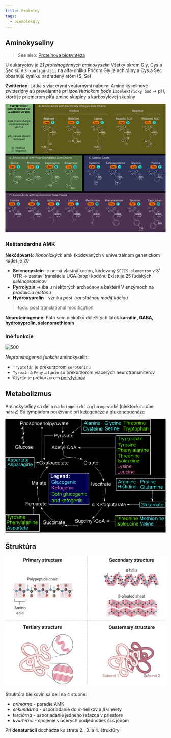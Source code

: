 ```yaml
---
title: Proteíny
tags:
  - biomolekuly
---
```


## Aminokyseliny
> See also: [Proteínová biosyntéza](bio/genetika.md#Proteínová%20biosyntéza)

U eukaryotov je *21 proteínogénnych aminokyselín*
Všetky okrem Gly, Cys a Sec sú v `S konfigurácií` na alfa-uhlíku
Pričom Gly je achirálny a Cys a Sec obsahujú kyslíku nadradený atóm (S, Se)

**Zwitterion**:
Látka s viacerými vnútornými nábojmi
Amino kyselinové zwitterióny sú prevelantné pri *izoelektrickom bode*
`izoelektrický bod` -> pH, ktoré je priemerom pKa amino skupiny a karboxylovej skupiny

![|800](attachments/proteinogenne_aminokyseliny.png)

### Neštandardné AMK

**Nekódované**:
*Kanonických* amk (kódovaných v univerzálnom genetickom kóde) je 20
- $\textbf{Selenocysteín}$ -> nemá vlastný kodón, kódovaný `SECIS elementom` v 3' UTR -> zastaví transláciu UGA (*stop*) kodónu
	Existuje 25 ľudských *selénoproteínov*
- $\textbf{Pyrrolyzín}$ -> iba u niektorých archeónov a baktérií
	V enzýmoch na *produkciu metánu*
- $\textbf{Hydroxyprolín}$ - vzniká *post-translačnou modifikáciou* 

> todo: post translational modification

**Neproteínogénne**:
Patrí sem niekoľko dôležitých látok
$\textbf{karnitín, GABA, hydroxyprolín, selenomethionín}$

### Iné funkcie
![500](attachments/catchecholamíny.png)

*Neproteínogenné funkcie* aminokyselín:
- `Tryptofán` je prekurzorom `serotoninu`
- `Tyrozín` a `Fenylalanín` sú prekurzorom viacerých neurotransmiterov
- `Glycín` je prekurzorom [poryfyrínov](bio/biomolekuly#Heterocyklické%20makrocykly)

## Metabolizmus

Aminokyseliny sa delia na `ketogenické` a `glucogenické` (niektoré su obe naraz)
Sú týmpádom používané pri [ketogenéze](bio/lipidy.md#Ketogenéza) a [glukoneogenéze](bio/sacharidy.md#Glukoneogenéza)

![|600](attachments/aminokyseliny_glukoneogeneza_ketogeneza.png)

## Štruktúra

![](attachments/štruktúra_bielkovín.png)

Štruktúra bielkovín sa delí na 4 stupne:
- *primárna* - poradie AMK
- *sekundárna* - usporiadanie do $\alpha$-helixov a $\beta$-sheety
- *terciárna* - usporiadanie jedneho reťazca v priestore
- *kvartérna* - spojenie viacerých podjednotiek či s jónom

Pri **denaturácii** dochádza ku strate 2., 3. a 4. štruktúry